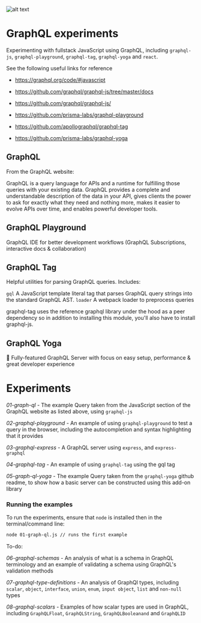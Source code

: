 

![alt text](https://graphql.org/img/logo.svg)

# GraphQL experiments

Experimenting with fullstack JavaScript using GraphQL, including `graphql-js`, `graphql-playground`, `graphql-tag`, `graphql-yoga` and `react`.

See the following useful links for reference

- https://graphql.org/code/#javascript

- https://github.com/graphql/graphql-js/tree/master/docs

- https://github.com/graphql/graphql-js/

- https://github.com/prisma-labs/graphql-playground

- https://github.com/apollographql/graphql-tag

- https://github.com/prisma-labs/graphql-yoga

## GraphQL

From the GraphQL website:

GraphQL is a query language for APIs and a runtime for fulfilling those queries with your existing data. GraphQL provides a complete and understandable description of the data in your API, gives clients the power to ask for exactly what they need and nothing more, makes it easier to evolve APIs over time, and enables powerful developer tools.

## GraphQL Playground

GraphQL IDE for better development workflows (GraphQL Subscriptions, interactive docs & collaboration)

GraphQL Tag
-----------

Helpful utilities for parsing GraphQL queries. Includes:

`gql` A JavaScript template literal tag that parses GraphQL query strings into the standard GraphQL AST.
`loader` A webpack loader to preprocess queries

graphql-tag uses the reference graphql library under the hood as a peer dependency so in addition to installing this module, you'll also have to install graphql-js.

GraphQL Yoga
------------

🧘 Fully-featured GraphQL Server with focus on easy setup, performance & great developer experience



# Experiments

*01-graph-ql* - The example Query taken from the JavaScript section of the GraphQL website as listed above, using `graphql-js`

*02-graphql-playground* - An example of using `graphql-playground` to test a query in the browser, including the autocompletion and syntax highlighting that it provides

*03-graphql-express* - A GraphQL server using `express`, and `express-graphql`

*04-graphql-tag* - An example of using `graphql-tag` using the gql tag

*05-graph-ql-yoga* - The example Query taken from the `graphql-yoga` github readme, to show how a basic server can be constructed using this add-on library



### Running the examples

To run the experiments, ensure that `node` is installed then in the terminal/command line:

```bash
node 01-graph-ql.js // runs the first example
```



To-do:

*06-graphql-schemas* - An analysis of what is a schema in GraphQL terminology and an example of validating a schema using GraphQL's validation methods

*07-graphql-type-definitions* - An analysis of GraphQl types, including `scalar`, `object`, `interface`, `union`, `enum`, `input object`, `list` and `non-null` types 

*08-graphql-scalars* - Examples of how scalar types are used in GraphQL, including 
`GraphQLFloat`, `GraphQLString`, `GraphQLBooleanand` and `GraphQLID`
